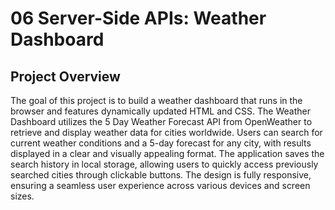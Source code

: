 # 06 Server-Side APIs: Weather Dashboard

## Project Overview

The goal of this project is to build a weather dashboard that runs in the browser and features dynamically updated HTML and CSS. The Weather Dashboard utilizes the 5 Day Weather Forecast API from OpenWeather to retrieve and display weather data for cities worldwide. Users can search for current weather conditions and a 5-day forecast for any city, with results displayed in a clear and visually appealing format. The application saves the search history in local storage, allowing users to quickly access previously searched cities through clickable buttons. The design is fully responsive, ensuring a seamless user experience across various devices and screen sizes.
